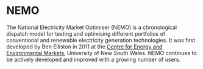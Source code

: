 NEMO
====

The National Electricity Market Optimiser (NEMO) is a chronological
dispatch model for testing and optimising different portfolios of
conventional and renewable electricity generation technologies. It was
first developed by Ben Elliston in 2011 at the [Centre for Energy and
Environmental Markets](http://www.ceem.unsw.edu.au), University of New
South Wales. NEMO continues to be actively developed and improved with
a growing number of users.
